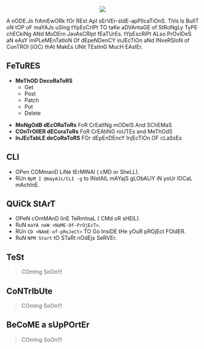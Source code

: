 <p align="center"><img src="https://github.com/mayajs/maya/blob/master/maya.svg"></p>

A nODE.Js frAmEwORk fOr REst ApI sErVEr-sIdE-apPlIcaTiOnS. ThIs Is BuIlT oN tOP oF maYAJs uSIng tYpEsCrIPt TO taKe aDVAntaGE of StRoNgLy TyPE chECkiNg ANd MoDErn JavAsCRIpt fEaTUrEs. tYpEscRiPt ALso PrOvIDeS aN eAsY imPLeMEnTatIoN Of dEpeNDenCY inJEcTiOn aNd INveRSIoN of ConTROl (iOC) thAt MakEs UNit TEstInG MucH EAsIEr.

## FeTuRES

* **MeThOD DecoRaToRS** 
   - Get
   - Post
   - Patch
   - Put
   - Delete
- **MoNgOdB dEcORaToRs** FoR CrEatINg mODelS And SChEMaS
- **COnTrOllER dECoraToRs** FoR CrEAtiNG roUTEs and MeThOdS
- **InJEcTabLE deCoRaToRS** FOr dEpEnDEncY InjEcTiOn OF cLaSsEs

## CLI

- OPen COMmanD LiNe tErMINAl ( cMD or SheLL).
- RUn `NpM I @mayAJs/CLI -g` to INstAlL mAYajS gLObALlY iN yoUr lOCaL mAchInE.

## QUiCk StArT

- OPeN cOmMAnD linE TeRmInaL ( CMd oR sHElL).
- RuN `maYA neW <NaME-Of-PrOjEcT>`.
- RUn `CD <NAmE-of-pRoJeCt>` TO Go InsiDE tHe yOuR pROjEct FOldER.
- RuN `NPM Start` tO STaRt nOdEjs SeRVEr.

## TeSt

> COmIng SoOn!!!

## CoNTrIbUte

> COmIng SoOn!!!

## BeCoME a sUpPOrtEr

> COmIng SoOn!!!
